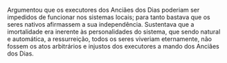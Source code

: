 ﻿Argumentou que os executores dos Anciães dos Dias poderiam ser impedidos de funcionar nos sistemas locais; para tanto bastava que os seres nativos afirmassem a sua independência. Sustentava que a imortalidade era inerente às personalidades do sistema, que sendo natural e automática, a ressurreição, todos os seres viveriam eternamente, não fossem os atos arbitrários e injustos dos executores a mando dos Anciães dos Dias.